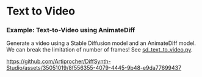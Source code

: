 # Text to Video

### Example: Text-to-Video using AnimateDiff

Generate a video using a Stable Diffusion model and an AnimateDiff model. We can break the limitation of number of frames! See [sd_text_to_video.py](./sd_text_to_video.py).

https://github.com/Artiprocher/DiffSynth-Studio/assets/35051019/8f556355-4079-4445-9b48-e9da77699437
